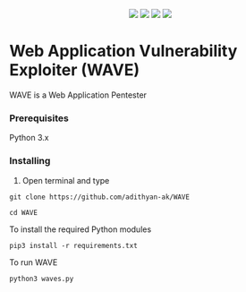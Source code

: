<p align="center">
  <a href="https://github.com/adithyan-ak/WAVE" rel="nofollow"><img src="https://img.shields.io/badge/version-1.0-red.svg" style="max-width:100%;"></a>
  <a href="https://www.python.org/" rel="nofollow"><img src="https://img.shields.io/badge/python-3.6%20%2B-green.svg" style="max-width:100%;"></a>
  <a href="https://github.com/adithyan-ak/WAVE" rel="nofollow"><img src="https://img.shields.io/badge/status-beta-brightgreen.svg" style="max-width:100%;"></a>
  <a href="https://github.com/adithyan-ak/WAVE/blob/master/LICENSE" rel="nofollow"><img src="https://img.shields.io/badge/license-GPL-blue.svg" style="max-width:100%;"></a>

# Web Application Vulnerability Exploiter (WAVE) 

WAVE is a Web Application Pentester 

### Prerequisites

Python 3.x

### Installing

1. Open terminal and type

```
git clone https://github.com/adithyan-ak/WAVE
```

```
cd WAVE
```

To install the required Python modules

```
pip3 install -r requirements.txt
```
To run WAVE

```
python3 waves.py
```
